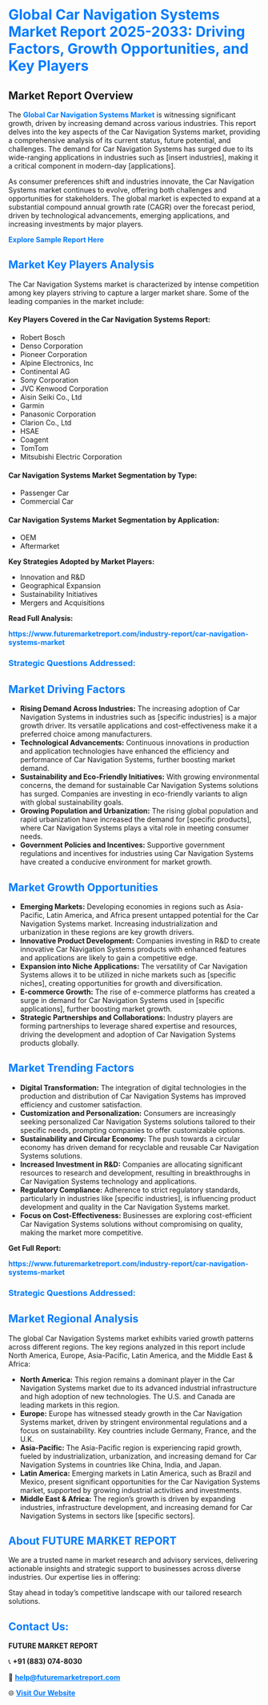 <h1 style="color: #007BFF;">Global Car Navigation Systems Market Report 2025-2033: Driving Factors, Growth Opportunities, and Key Players</h1>

<section id="overview">
<h2>Market Report Overview</h2>
<p>The <a href="https://www.futuremarketreport.com/industry-report/car-navigation-systems-market" style="color: #007BFF; text-decoration: none;"><strong>Global Car Navigation Systems Market</strong></a> is witnessing significant growth, driven by increasing demand across various industries. This report delves into the key aspects of the Car Navigation Systems market, providing a comprehensive analysis of its current status, future potential, and challenges. The demand for Car Navigation Systems has surged due to its wide-ranging applications in industries such as [insert industries], making it a critical component in modern-day [applications].</p>
<p>As consumer preferences shift and industries innovate, the Car Navigation Systems market continues to evolve, offering both challenges and opportunities for stakeholders. The global market is expected to expand at a substantial compound annual growth rate (CAGR) over the forecast period, driven by technological advancements, emerging applications, and increasing investments by major players.</p>
</section>

<section id="overview">
<p><a href="https://www.futuremarketreport.com/request-sample/reportId=27082" style="color: #007BFF; text-decoration: none;"><strong>Explore Sample Report Here</strong></a></p>
</section>

<section id="key-players">
<h2 style="color: #007BFF;">Market Key Players Analysis</h2>
<p>The Car Navigation Systems market is characterized by intense competition among key players striving to capture a larger market share. Some of the leading companies in the market include:</p>
<h4>Key Players Covered in the Car Navigation Systems Report:</h4>
<ul><li>Robert Bosch</li><li>Denso Corporation</li><li>Pioneer Corporation</li><li>Alpine Electronics, Inc</li><li>Continental AG</li><li>Sony Corporation</li><li>JVC Kenwood Corporation</li><li>Aisin Seiki Co., Ltd</li><li>Garmin</li><li>Panasonic Corporation</li><li>Clarion Co., Ltd</li><li>HSAE</li><li>Coagent</li><li>TomTom</li><li>Mitsubishi Electric Corporation</li></ul>
<h4>Car Navigation Systems Market Segmentation by Type:</h4>
<ul><li>Passenger Car</li><li>Commercial Car</li></ul>

<h4>Car Navigation Systems Market Segmentation by Application:</h4>
<ul><li>OEM</li><li>Aftermarket</li></ul>
<p><strong>Key Strategies Adopted by Market Players:</strong></p>
<ul>
<li>Innovation and R&D</li>
<li>Geographical Expansion</li>
<li>Sustainability Initiatives</li>
<li>Mergers and Acquisitions</li>
</ul>
</section>

<section>
<p><strong>Read Full Analysis: </strong></p><a href="https://www.futuremarketreport.com/industry-report/car-navigation-systems-market" style="color: #007BFF; text-decoration: none;"><strong>https://www.futuremarketreport.com/industry-report/car-navigation-systems-market</strong></a>
<h3 style="color: #007BFF;">Strategic Questions Addressed:</h3>
</section>

<section id="driving-factors">
<h2 style="color: #007BFF;">Market Driving Factors</h2>
<ul>
<li><strong>Rising Demand Across Industries:</strong> The increasing adoption of Car Navigation Systems in industries such as [specific industries] is a major growth driver. Its versatile applications and cost-effectiveness make it a preferred choice among manufacturers.</li>
<li><strong>Technological Advancements:</strong> Continuous innovations in production and application technologies have enhanced the efficiency and performance of Car Navigation Systems, further boosting market demand.</li>
<li><strong>Sustainability and Eco-Friendly Initiatives:</strong> With growing environmental concerns, the demand for sustainable Car Navigation Systems solutions has surged. Companies are investing in eco-friendly variants to align with global sustainability goals.</li>
<li><strong>Growing Population and Urbanization:</strong> The rising global population and rapid urbanization have increased the demand for [specific products], where Car Navigation Systems plays a vital role in meeting consumer needs.</li>
<li><strong>Government Policies and Incentives:</strong> Supportive government regulations and incentives for industries using Car Navigation Systems have created a conducive environment for market growth.</li>
</ul>
</section>

<section id="growth-opportunities">
<h2 style="color: #007BFF;">Market Growth Opportunities</h2>
<ul>
<li><strong>Emerging Markets:</strong> Developing economies in regions such as Asia-Pacific, Latin America, and Africa present untapped potential for the Car Navigation Systems market. Increasing industrialization and urbanization in these regions are key growth drivers.</li>
<li><strong>Innovative Product Development:</strong> Companies investing in R&D to create innovative Car Navigation Systems products with enhanced features and applications are likely to gain a competitive edge.</li>
<li><strong>Expansion into Niche Applications:</strong> The versatility of Car Navigation Systems allows it to be utilized in niche markets such as [specific niches], creating opportunities for growth and diversification.</li>
<li><strong>E-commerce Growth:</strong> The rise of e-commerce platforms has created a surge in demand for Car Navigation Systems used in [specific applications], further boosting market growth.</li>
<li><strong>Strategic Partnerships and Collaborations:</strong> Industry players are forming partnerships to leverage shared expertise and resources, driving the development and adoption of Car Navigation Systems products globally.</li>
</ul>
</section>

<section id="trending-factors">
<h2 style="color: #007BFF;">Market Trending Factors</h2>
<ul>
<li><strong>Digital Transformation:</strong> The integration of digital technologies in the production and distribution of Car Navigation Systems has improved efficiency and customer satisfaction.</li>
<li><strong>Customization and Personalization:</strong> Consumers are increasingly seeking personalized Car Navigation Systems solutions tailored to their specific needs, prompting companies to offer customizable options.</li>
<li><strong>Sustainability and Circular Economy:</strong> The push towards a circular economy has driven demand for recyclable and reusable Car Navigation Systems solutions.</li>
<li><strong>Increased Investment in R&D:</strong> Companies are allocating significant resources to research and development, resulting in breakthroughs in Car Navigation Systems technology and applications.</li>
<li><strong>Regulatory Compliance:</strong> Adherence to strict regulatory standards, particularly in industries like [specific industries], is influencing product development and quality in the Car Navigation Systems market.</li>
<li><strong>Focus on Cost-Effectiveness:</strong> Businesses are exploring cost-efficient Car Navigation Systems solutions without compromising on quality, making the market more competitive.</li>
</ul>
</section>

<section>
<p><strong>Get Full Report: </strong></p><a href="https://www.futuremarketreport.com/industry-report/car-navigation-systems-market" style="color: #007BFF; text-decoration: none;"><strong>https://www.futuremarketreport.com/industry-report/car-navigation-systems-market</strong></a>
<h3 style="color: #007BFF;">Strategic Questions Addressed:</h3>
</section>


<section id="regional-analysis">
<h2 style="color: #007BFF;">Market Regional Analysis</h2>
<p>The global Car Navigation Systems market exhibits varied growth patterns across different regions. The key regions analyzed in this report include North America, Europe, Asia-Pacific, Latin America, and the Middle East & Africa:</p>
<ul>
<li><strong>North America:</strong> This region remains a dominant player in the Car Navigation Systems market due to its advanced industrial infrastructure and high adoption of new technologies. The U.S. and Canada are leading markets in this region.</li>
<li><strong>Europe:</strong> Europe has witnessed steady growth in the Car Navigation Systems market, driven by stringent environmental regulations and a focus on sustainability. Key countries include Germany, France, and the U.K.</li>
<li><strong>Asia-Pacific:</strong> The Asia-Pacific region is experiencing rapid growth, fueled by industrialization, urbanization, and increasing demand for Car Navigation Systems in countries like China, India, and Japan.</li>
<li><strong>Latin America:</strong> Emerging markets in Latin America, such as Brazil and Mexico, present significant opportunities for the Car Navigation Systems market, supported by growing industrial activities and investments.</li>
<li><strong>Middle East & Africa:</strong> The region’s growth is driven by expanding industries, infrastructure development, and increasing demand for Car Navigation Systems in sectors like [specific sectors].</li>
</ul>
</section>

<footer>
<h2 style="color: #007BFF;">About FUTURE MARKET REPORT</h2>
<p>We are a trusted name in market research and advisory services, delivering actionable insights and strategic support to businesses across diverse industries. Our expertise lies in offering:</p>

<p>Stay ahead in today’s competitive landscape with our tailored research solutions.</p>

<h2 style="color: #007BFF;">Contact Us:</h2>
<p><strong>FUTURE MARKET REPORT</strong></p>
<p>📞 <strong>+91 (883) 074-8030</strong></p>
<p>📧 <strong><a href="mailto:help@futuremarketreport.com" style="color: #007BFF;">help@futuremarketreport.com</a></strong></p>
<p>🌐 <strong><a href="https://www.futuremarketreport.com/" style="color: #007BFF;">Visit Our Website</a></strong></p>
</footer>